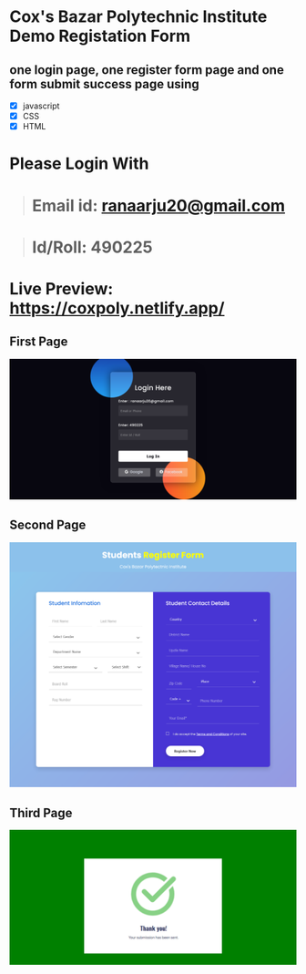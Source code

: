 # Cox's Bazar Polytechnic Institute Demo Registation Form
## one login page, one register form page and one form submit success page using
- [x] javascript
- [x] CSS
- [x] HTML
# Please Login With
># Email id: ranaarju20@gmail.com 

> # Id/Roll: 490225
 # Live Preview: https://coxpoly.netlify.app/

## First Page
![First page](https://github.com/rana-arju/coxpoly-register-form/blob/main/images/1.png)
## Second Page
![Second page](https://github.com/rana-arju/coxpoly-register-form/blob/main/images/2.png)
## Third Page
![Third page](https://github.com/rana-arju/coxpoly-register-form/blob/main/images/3.png)
